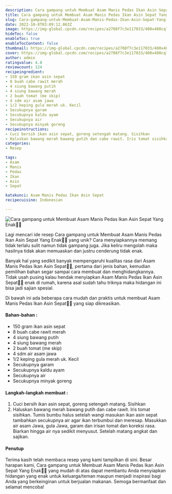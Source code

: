 ```yaml
---
description: Cara gampang untuk Membuat Asam Manis Pedas Ikan Asin Sepat Yang Enak"
title: Cara gampang untuk Membuat Asam Manis Pedas Ikan Asin Sepat Yang Enak
slug: Cara-gampang-untuk-Membuat-Asam-Manis-Pedas-Ikan-Asin-Sepat-Yang-Enak
date: 2022-10-8T03:09:12.063Z
image: https://img-global.cpcdn.com/recipes/a2708f7c3e117033/400x400cq70/photo.jpg
hideToc: false
enableToc: true
enableTocContent: false
thumbnail: https://img-global.cpcdn.com/recipes/a2708f7c3e117033/400x400cq70/photo.jpg
cover: https://img-global.cpcdn.com/recipes/a2708f7c3e117033/400x400cq70/photo.jpg
author: admin
ratingvalue: 4.8
reviewcount: 124
recipeingredient:
- 150 gram ikan asin sepat
- 8 buah cabe rawit merah
- 4 siung bawang putih
- 4 siung bawang merah
- 2 buah tomat (me skip)
- 4 sdm air asam jawa
- 1/2 keping gula merah uk. Kecil
- Secukupnya garam
- Secukupnya kaldu ayam
- Secukupnya air
- Secukupnya minyak goreng
recipeinstructions:
- Cuci bersih ikan asin sepat, goreng setengah matang. Sisihkan
- Haluskan bawang merah bawang putih dan cabe rawit. Iris tomat sisihkan. Tumis bumbu halus setelah wangi masukan ikan asin sepat tambahkan secukupnya air agar ikan terbumbui dan meresap. Masukkan air asam Jawa, gula Jawa, garam dan irisan tomat dan koreksi rasa. Biarkan hingga air nya sedikit menyusut. Setelah matang angkat dan sajikan.
categories:
- Resep

tags:
- Asam
- Manis
- Pedas
- Ikan
- Asin
- Sepat

katakunci: Asam Manis Pedas Ikan Asin Sepat
recipecuisine: Indonesian

---
```


![Cara gampang untuk Membuat Asam Manis Pedas Ikan Asin Sepat Yang Enak👩‍🍳](https://img-global.cpcdn.com/recipes/a2708f7c3e117033/400x400cq70/photo.jpg)

Lagi mencari ide resep Cara gampang untuk Membuat Asam Manis Pedas Ikan Asin Sepat Yang Enak👩‍🍳 yang unik? Cara menyiapkannya memang tidak terlalu sulit namun tidak gampang juga. Jika keliru mengolah maka hasilnya tidak akan memuaskan dan justru cenderung tidak enak.

Banyak hal yang sedikit banyak mempengaruhi kualitas rasa dari Asam Manis Pedas Ikan Asin Sepat👩‍🍳, pertama dari jenis bahan, kemudian pemilihan bahan segar sampai cara membuat dan menghidangkannya. Tidak usah pusing kalau hendak menyiapkan Asam Manis Pedas Ikan Asin Sepat👩‍🍳 enak di rumah, karena asal sudah tahu triknya maka hidangan ini bisa jadi sajian spesial.

Di bawah ini ada beberapa cara mudah dan praktis untuk membuat Asam Manis Pedas Ikan Asin Sepat👩‍🍳 yang siap dikreasikan.

<!--inarticleads1-->

#### Bahan-bahan :

- 150 gram ikan asin sepat
- 8 buah cabe rawit merah
- 4 siung bawang putih
- 4 siung bawang merah
- 2 buah tomat (me skip)
- 4 sdm air asam jawa
- 1/2 keping gula merah uk. Kecil
- Secukupnya garam
- Secukupnya kaldu ayam
- Secukupnya air
- Secukupnya minyak goreng

<!--inarticleads2-->

#### Langkah-langkah membuat :

1. Cuci bersih ikan asin sepat, goreng setengah matang. Sisihkan
1. Haluskan bawang merah bawang putih dan cabe rawit. Iris tomat sisihkan. Tumis bumbu halus setelah wangi masukan ikan asin sepat tambahkan secukupnya air agar ikan terbumbui dan meresap. Masukkan air asam Jawa, gula Jawa, garam dan irisan tomat dan koreksi rasa. Biarkan hingga air nya sedikit menyusut. Setelah matang angkat dan sajikan.

#### Penutup

Terima kasih telah membaca resep yang kami tampilkan di sini. Besar harapan kami, Cara gampang untuk Membuat Asam Manis Pedas Ikan Asin Sepat Yang Enak👩‍🍳 yang mudah di atas dapat membantu Anda menyiapkan hidangan yang enak untuk keluarga/teman maupun menjadi inspirasi bagi Anda yang berkeinginan untuk berjualan makanan. Semoga bermanfaat dan selamat mencoba!
